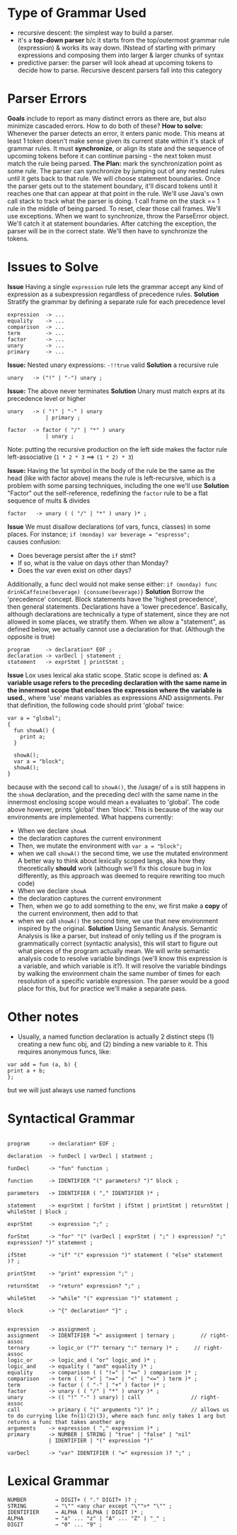 # Type of Grammar Used
- recursive descent: the simplest way to build a parser. 
- it's a **top-down parser** b/c it starts from the top/outermost grammar rule (expression) & works its way down. INstead of starting with primary expressions and composing them into larger & larger chunks of syntax
- predictive parser: the parser will look ahead at upcoming tokens to decide how to parse. Recursive descent parsers fall into this category

# Parser Errors
**Goals** include to report as many distinct errors as there are, but also minimize cascaded errors. How to do both of these? 
**How to solve:** Whenever the parser detects an error, it enters panic mode. This means at least 1 token doesn't make sense given its current state within it's stack of grammar rules. It must **synchronize**, or align its state and the sequence of upcoming tokens before it can continue parsing - the next token must match the rule being parsed. 
**The Plan:** mark the synchronization point as some rule. The parser can synchronize by jumping out of any nested rules until it gets back to that rule. We will choose statement boundaries. Once the parser gets out to the statement boundary, it'll discard tokens until it reaches one that can appear at that point in the rule. We'll use Java's own call stack to track what the parser is doing. 1 call frame on the stack == 1 rule in the middle of being parsed. To reset, clear those call frames. We'll use exceptions. When we want to synchronize, throw the ParseError object. We'll catch it at statement boundaries. After catching the exception, the parser will be in the correct state. We'll then have to synchronize the tokens.


# Issues to Solve
**Issue** Having a single `expression` rule lets the grammar accept any kind of expression as a subexpression regardless of precedence rules. 
**Solution** Stratify the grammar by defining a separate rule for each precedence level
```
expression  -> ...
equality    -> ...
comparison  -> ...
term        -> ...
factor      -> ...
unary       -> ...
primary     -> ...
```

**Issue:** Nested unary expressions: `-!!true` valid
**Solution** a recursive rule
```
unary   -> ("!" | "-") unary ;
```

**Issue:** The above never terminates
**Solution** Unary must match exprs at its precedence level or higher
```
unary   -> ( "!" | "-" ) unary 
            | primary ;
            
factor  -> factor ( "/" | "*" ) unary
            | unary ;
```
Note: putting the recursive production on the left side makes the factor rule left-associative (`1 * 2 * 3` ==> `(1 * 2) * 3`)

**Issue:** Having the 1st symbol in the body of the rule be the same as the head (like with factor above) means the rule is left-recursive, which is a problem with some parsing techniques, including the one we'll use
**Solution** "Factor" out the self-reference, redefining the `factor` rule to be a flat sequence of mults & divides
```
factor   -> unary ( ( "/" | "*" ) unary )* ; 
```

**Issue** We must disallow declarations (of vars, funcs, classes) in some places. For instance;
```if (monday) var beverage = "espresso";```  
causes confusion: 
- Does beverage persist after the `if` stmt? 
- If so, what is the value on days other than Monday? 
- Does the var even exist on other days?

Additionally, a func decl would not make sense either:
```if (monday) func drinkCaffeine(beverage) {consume(beverage)}```
**Solution** Borrow the 'precedence' concept. Block statements have the 'highest precedence', then general statements. Declarations have a 'lower precedence'. Basically, although declarations are technically a type of statement, since they are not allowed in some places, we stratify them. When we allow a "statement", as defined below, we actually cannot use a declaration for that. (Although the opposite is true)
``` 
program     -> declaration* EOF ;
declaration -> varDecl | statement ; 
statement   -> exprStmt | printStmt ;
```
**Issue** Lox uses lexical aka static scope. Static scope is defined as: **A variable usage refers to the preceding declaration with the same name in the innermost scope that encloses the expression where the variable is used.**, where 'use' means variables as expressions AND assignments. Per that definition, the following code should print 'global' twice:
```
var a = "global";
{
  fun showA() {
    print a;
  }

  showA();
  var a = "block";
  showA();
}
```
because with the second call to `showA()`, the /usage/ of `a` is still happens in the `showA` declaration, and the preceding decl with the same name in the innermost enclosing scope would mean `a` evaluates to 'global'. The code above however, prints 'global' then 'block'. 
This is because of the way our environments are implemented. 
What happens currently:
- When we declare `showA`
- the declaration captures the current environment 
- Then, we mutate the environment with `var a = "block";`
- when we call `showA()` the second time, we use the mutated environment
A better way to think about lexically scoped langs, aka how they theoretically **should** work (although we'll fix this closure bug in lox differently, as this approach was deemed to require rewriting too much code)
- When we declare `showA`
- the declaration captures the current environment 
- Then, when we go to add something to the env, we first make a **copy** of the current environment, then add to that
- when we call `showA()` the second time, we use that new environment inspired by the original.
**Solution** Using Semantic Analysis. Semantic Analysis is like a parser, but instead of only telling us if the program is grammatically correct (syntactic analysis), this will start to figure out what pieces of the program actually mean. We will write semantic analysis code to resolve variable bindings (we'll know this expression is a variable, and which variable is it?). It will resolve the variable bindings by walking the environment chain the same number of times for each resolution of a specific variable expression. The parser would be a good place for this, but for practice we'll make a separate pass. 

# Other notes
- Usually, a named function declaration is actually 2 distinct steps (1) creating a new func obj, and (2) binding a new variable to it. This requires anonymous funcs, like:
```
var add = fun (a, b) {
print a + b;
};
```
but we will just always use named functions

# Syntactical Grammar
```

program      -> declaration* EOF ;

declaration  -> funDecl | varDecl | statment ;

funDecl      -> "fun" function ;

function     -> IDENTIFIER "(" parameters? ")" block ;

parameters   -> IDENTIFIER ( "," IDENTIFIER )* ;

statement    -> exprStmt | forStmt | ifStmt | printStmt | returnStmt | whileStmt | block ;

exprStmt     -> expression ";" ;

forStmt      -> "for" "(" (varDecl | exprStmt | ";" ) expression? ";" expression? ")" statement ;

ifStmt       -> "if" "(" expression ")" statement ( "else" statement )? ;

printStmt    -> "print" expression ";" ;

returnStmt   -> "return" expression? ";" ;

whileStmt    -> "while" "(" expression ")" statement ;

block        -> "{" declaration* "}" ;


expression   -> assignment ;
assignment   -> IDENTIFIER "=" assignment | ternary ;        // right-assoc
ternary      -> logic_or ("?" ternary ":" ternary )* ;     // right-assoc
logic_or     -> logic_and ( "or" logic_and )* ;
logic_and    -> equality ( "and" equality )* ;
equality     -> comparison ( ( "!=" | "==" ) comparison )* ; 
comparison   -> term ( ( ">" | ">=" | "<" | "<=" ) term )* ;
term         -> factor ( ( "-" | "+" ) factor )* ;
factor       -> unary ( ( "/" | "*" ) unary )* ;
unary        -> (( "!" "-" ) unary) | call                // right-assoc
call         -> primary ( "(" arguments ")" )* ;          // allows us to do currying like fn(1)(2)(3), where each func only takes 1 arg but returns a func that takes another arg
arguments    -> expression ( "," expression )* ;
primary      -> NUMBER | STRING | "true" | "false" | "nil" 
             | IDENTIFIER | "(" expression ")" 
             
varDecl      -> "var" IDENTIFIER ( "=" expression )? ";" ;
```

# Lexical Grammar
```
NUMBER         → DIGIT+ ( "." DIGIT+ )? ;
STRING         → "\"" <any char except "\"">* "\"" ;
IDENTIFIER     → ALPHA ( ALPHA | DIGIT )* ;
ALPHA          → "a" ... "z" | "A" ... "Z" | "_" ;
DIGIT          → "0" ... "9" ;
```
